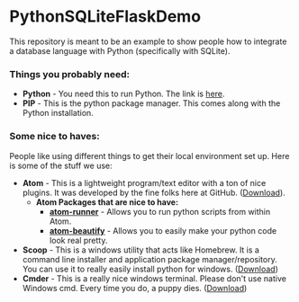 # PythonSQLiteFlaskDemo

This repository is meant to be an example to show people how to integrate a database language with Python (specifically with SQLite). 

### Things you probably need:
 - **Python** - You need this to run Python. The link is [here](https://www.python.org).
 - **PIP** - This is the python package manager. This comes along with the Python installation.

### Some nice to haves:
People like using different things to get their local environment set up. Here is some of the stuff we use:
 - **Atom** - This is a lightweight program/text editor with a ton of nice plugins. It was developed by the fine folks here at GitHub. ([Download](https://atom.io/)).
    - **Atom Packages that are nice to have:**
       - **[atom-runner](https://github.com/lsegal/atom-runner)** - Allows you to run python scripts from within Atom.
       - **[atom-beautify](https://atom.io/packages/atom-beautify)** - Allows you to easily make your python code look real pretty.
 - **Scoop** - This is a windows utility that acts like Homebrew. It is a command line installer and  application package manager/repository. You can use it to really easily install python for windows. ([Download](http://scoop.sh/))
 - **Cmder** - This is a really nice windows terminal. Please don't use native Windows cmd. Every time you do, a puppy dies. ([Download](http://cmder.net/))


